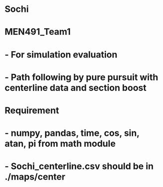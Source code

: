# Sochi

# MEN491_Team1
# - For simulation evaluation
# - Path following by pure pursuit with centerline data and section boost

# Requirement
# - numpy, pandas, time, cos, sin, atan, pi from math module
# - Sochi_centerline.csv should be in ./maps/center
